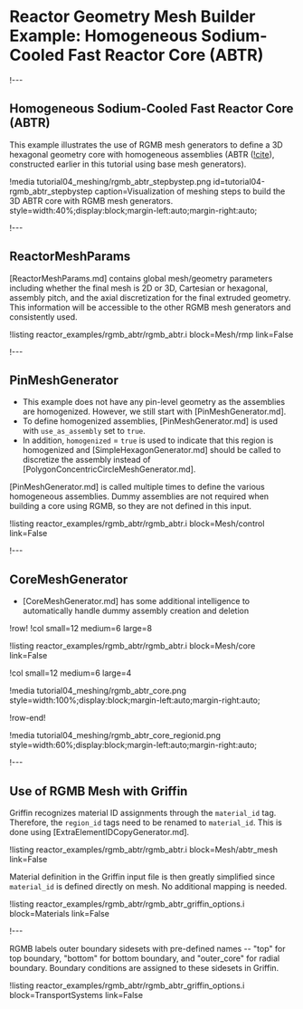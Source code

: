 # Reactor Geometry Mesh Builder Example: Homogeneous Sodium-Cooled Fast Reactor Core (ABTR)

!---

## Homogeneous Sodium-Cooled Fast Reactor Core (ABTR)

This example illustrates the use of RGMB mesh generators to define a 3D hexagonal geometry core with homogeneous assemblies (ABTR ([!cite](shemon2015abtr)), constructed earlier in this tutorial using base mesh generators).

!media tutorial04_meshing/rgmb_abtr_stepbystep.png
       id=tutorial04-rgmb_abtr_stepbystep
       caption=Visualization of meshing steps to build the 3D ABTR core with RGMB mesh generators.
       style=width:40%;display:block;margin-left:auto;margin-right:auto;

!---

## ReactorMeshParams

[ReactorMeshParams.md] contains global mesh/geometry parameters including whether the final mesh is 2D or 3D, Cartesian or hexagonal, assembly pitch, and the axial discretization for the final extruded geometry. This information will be accessible to the other RGMB mesh generators and consistently used.

!listing reactor_examples/rgmb_abtr/rgmb_abtr.i
         block=Mesh/rmp
         link=False

!---

## PinMeshGenerator

- This example does not have any pin-level geometry as the assemblies are homogenized. However, we still start with [PinMeshGenerator.md]. 
- To define homogenized assemblies, [PinMeshGenerator.md] is used with `use_as_assembly` set to `true`. 
- In addition, `homogenized` = `true` is used to indicate that this region is homogenized and [SimpleHexagonGenerator.md] should be called to discretize the assembly instead of [PolygonConcentricCircleMeshGenerator.md].

[PinMeshGenerator.md] is called multiple times to define the various homogeneous assemblies. Dummy assemblies are not required when building a core using RGMB, so they are not defined in this input.

!listing reactor_examples/rgmb_abtr/rgmb_abtr.i
         block=Mesh/control
         link=False

!---

## CoreMeshGenerator

- [CoreMeshGenerator.md] has some additional intelligence to automatically handle dummy assembly creation and deletion

!row!
!col small=12 medium=6 large=8

!listing reactor_examples/rgmb_abtr/rgmb_abtr.i
         block=Mesh/core
         link=False

!col small=12 medium=6 large=4

!media tutorial04_meshing/rgmb_abtr_core.png
       style=width:100%;display:block;margin-left:auto;margin-right:auto;

!row-end!

!media tutorial04_meshing/rgmb_abtr_core_regionid.png
       style=width:60%;display:block;margin-left:auto;margin-right:auto;

!---

## Use of RGMB Mesh with Griffin

Griffin recognizes material ID assignments through the `material_id` tag. Therefore, the `region_id` tags need to be renamed to `material_id`. This is done using [ExtraElementIDCopyGenerator.md].

!listing reactor_examples/rgmb_abtr/rgmb_abtr.i
         block=Mesh/abtr_mesh
         link=False

Material definition in the Griffin input file is then greatly simplified since `material_id` is defined directly on mesh. No additional mapping is needed.

!listing reactor_examples/rgmb_abtr/rgmb_abtr_griffin_options.i
         block=Materials
         link=False

!---

RGMB labels outer boundary sidesets with pre-defined names -- "top" for top boundary, "bottom" for bottom boundary, and "outer_core" for radial boundary. Boundary conditions are assigned to these sidesets in Griffin.

!listing reactor_examples/rgmb_abtr/rgmb_abtr_griffin_options.i
         block=TransportSystems
         link=False
